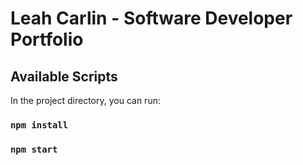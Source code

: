 # Leah Carlin - Software Developer Portfolio

## Available Scripts

In the project directory, you can run:

### `npm install`

### `npm start`
